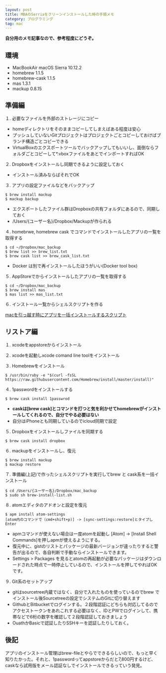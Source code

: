 ```yaml
---
layout: post
title: MBAのSerriaをクリーンインストールした時の手順メモ
category: プログラミング
tag: mac
---
```

**自分用のメモ記事なので、参考程度にどうぞ。**

## 環境

* MacBookAir macOS Sierra 10.12.2
* homebrew 1.1.5
* homebrew-cask 1.1.5
* mas 1.3.1
* mackup 0.8.15

## 準備編

１.  必要なファイルを外部のストレージにコピー

* homeディレクトリをそのままコピーしてしまえばある程度は安心
* プッシュしていないGitプロジェクトはプロジェクトごとコピーしておけばブランチ構造ごとコピーできる
* VirtualBoxのエクスポートツールでバックアップしてもいいし、面倒ならフォルダごとコピーして*.vboxファイルをあとでインポートすればOK

２. Dropboxをインストールし同期できるように設定しておく

* インストール済みならばそれでOK

３. アプリの設定ファイルなどをバックアップ

```
$ brew install mackup
$ mackup backup
```

* エクスポートしたファイル群はDropboxの共有フォルダにあるので、同期しておく
* /Users/{ユーザー名}/Dropbox/Mackupが作られる

４. homebrwe, homebrew cask でコマンドでインストールしたアプリの一覧を取得する
     

```
$ cd ~/Dropbox/mac_backup
$ brew list >> brew_list.txt
$ brew cask list >> brew_cask_list.txt
```

* Docker は別で再インストールしたほうがいい(Docker tool box)

５. AppStoreでからインストールしたアプリの一覧を取得する

```
$ cd ~/Dropbox/mac_backup
$ brew install mas
$ mas list >> mas_list.txt 
```

６. インストール一覧からシェルスクリプトを作る

<script src="https://gist.github.com/magcho/5023c8d38d325b6578112807c1fd46b2.js"></script>

[macを引っ越す時にアプリを一括インストールするスクリプト](https://gist.github.com/5023c8d38d325b6578112807c1fd46b2)

## リストア編

１.  xcodeをappstoreからインストール

２. xcodeを起動しxcode comand line toolをインストール

３. Homebrewをインストール

```
$ /usr/bin/ruby -e "$(curl -fsSL https://raw.githubusercontent.com/Homebrew/install/master/install)"
```

４. 1passwordをインストールする

```
$ brew cask install 1passwrod
```

* **caskは\[brew cask]とコマンドを打つと気を利かせてhomebrewがインストールしてくれるので、自分でやる必要はない**
* 自分はiPhoneとも同期しているのでicloud同期で設定

５. Dropboxをインストールしファイルを同期する

```
$ brew cask install dropbox
```

６. mackupをインストールし、復元

```
$ brew install mackup
$ mackup restore
```

７. 準備編(上記)で作ったシェルスクリプトを実行してbrew と cask系を一括インストール

```
$ cd /Users/{ユーザー名}/Dropbox/mac_backup
$ sudo sh brew-install-list.sh
```

８. atomエディタのアドオンと設定を復元

```
$ apm install atom-settings
[atom内のコマンドで（cmd+shift+p)] -> [sync-settings:restore]とタイプしEnter
```

* apmコマンドが使えない場合は一度atomを起動し \[Atom] -> \[Install Shell Commands]を押しapmが使えるようにする。 
* 復元中に、gistのリストとパッケージの最新バージョンが違ったりすると警告が出るので、各自判断で手動ならインストールできます。
* Settings > Packages を見るとatomの再起動が必要なパッケージはダウンロードされた時点で一時停止しているので、インストールを押してやればOKです。

９. Git系のセットアップ

* gitはsourcetree内蔵ではなく、自分で入れたものを使っているのでbrew でインストール後Sourcetreeの設定でシステムのGitに切り替えます
* GithubとBitbucketでログインする。２段階認証にどちらも対応してるのでアクセストークンをあれこれする必要はなく、IDとPWでログインして、携帯などで6桁の数字を確認して２段階認証しておきましょう
* OuathかBasicで認証したりSSHキーを認証したりしておく。

## 後記

アプリのインストール管理はbrew-fileとやらでできるらしいので、もっと早く知りたかった。それと、1passwordってappstoreからだと7,800円するけど、caskなら試用版をメール認証なしでインストールできるっていう発見。
